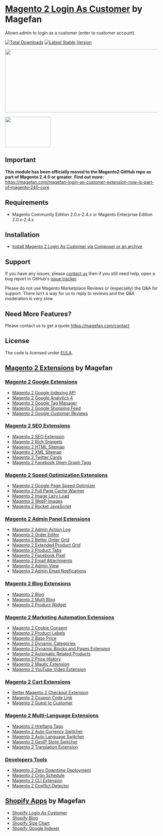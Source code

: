 # [Magento 2 Login As Customer](https://magefan.com/login-as-customer-magento-2-extension) by Magefan

Allows admin to login as a customer (enter to customer account).

[![Total Downloads](https://poser.pugx.org/magefan/module-login-as-customer/downloads)](https://packagist.org/packages/magefan/module-login-as-customer)
[![Latest Stable Version](https://poser.pugx.org/magefan/module-login-as-customer/v/stable)](https://packagist.org/packages/magefan/module-login-as-customer)

<a href="https://savelife.in.ua/en/donate-en/#donate-army-card-monthly"><img width="830" height="208" src="https://cm.magefan.com/blog/support-ukraine.png"></a>

<img width="150" height="100" src="https://magefan.com/media/wysiwyg/made_in_ukraine.jpg">


## Important

**This module has been officially moved to the Magento2 GitHub repo as part of Magento 2.4.0 or greater.**
**Find out more:** https://magefan.com/magefan-login-as-customer-extension-now-is-part-of-magento-240-core


## Requirements
  * Magento Community Edition 2.0.x-2.4.x or Magento Enterprise Edition 2.0.x-2.4.x
## Installation
* [Install Magento 2 Login As Customer via Composer or an archive](https://magefan.com/blog/magento2-login-as-customer-extension-installation)

## Support
If you have any issues, please [contact us](mailto:support@magefan.com)
then if you still need help, open a bug report in GitHub's
[issue tracker](https://github.com/magefan/module-login-as-customer/issues).

Please do not use Magento Marketplace Reviews or (especially) the Q&A for support.
There isn't a way for us to reply to reviews and the Q&A moderation is very slow.

## Need More Features?
Please contact us to get a quote
https://magefan.com/contact

## License
The code is licensed under [EULA](https://magefan.com/end-user-license-agreement).

## [Magento 2 Extensions](https://magefan.com/magento-2-extensions) by Magefan

### [Magento 2 Google Extensions](https://magefan.com/magento-2-extensions/google-extensions)

  * [Magento 2 Google Indexing API](https://magefan.com/magento-2-google-indexing-api)
  * [Magento 2 Google Analytics 4](https://magefan.com/magento-2-google-analytics-4)
  * [Magento 2 Google Tag Manager](https://magefan.com/magento-2-google-tag-manager)
  * [Magento 2 Google Shopping Feed](https://magefan.com/magento-2-google-shopping-feed-extension)
  * [Magento 2 Google Customer Reviews](https://magefan.com/magento-2-google-customer-reviews)

### [Magento 2 SEO Extensions](https://magefan.com/magento-2-extensions/magento-2-seo-extensions)

  * [Magento 2 SEO Extension](https://magefan.com/magento-2-seo-extension)
  * [Magento 2 Rich Snippets](https://magefan.com/magento-2-rich-snippets)
  * [Magento 2 HTML Sitemap](https://magefan.com/magento-2-html-sitemap-extension)
  * [Magento 2 XML Sitemap](https://magefan.com/magento-2-xml-sitemap-extension)
  * [Magento 2 Twitter Cards](https://magefan.com/magento-2-twitter-cards-extension)
  * [Magento 2 Facebook Open Graph Tags](https://magefan.com/magento-2-open-graph-extension-og-tags)

### [Magento 2 Speed Optimization Extensions](https://magefan.com/magento-2-extensions/speed-optimization)

  * [Magento 2 Google Page Speed Optimizer](https://magefan.com/magento-2-google-page-speed-optimizer)
  * [Magento 2 Full Page Cache Warmer](https://magefan.com/magento-2-full-page-cache-warmer)
  * [Magento 2 Image Lazy Load](https://magefan.com/magento-2-image-lazy-load-extension)
  * [Magento 2 WebP Images](https://magefan.com/magento-2-webp-optimized-images)
  * [Magento 2 Rocket JavaScript](https://magefan.com/rocket-javascript-deferred-javascript)

  ### [Magento 2 Admin Panel Extensions](https://magefan.com/magento-2-extensions/admin-extensions)

  * [Magento 2 Admin Action Log](https://magefan.com/magento-2-admin-action-log)
  * [Magento 2 Order Editor](https://magefan.com/magento-2-edit-order-extension)
  * [Magento 2 Better Order Grid](https://magefan.com/magento-2-better-order-grid-extension)
  * [Magento 2 Extended Product Grid](https://magefan.com/magento-2-product-grid-inline-editor)
  * [Magento 2 Product Tabs](https://magefan.com/magento-2/extensions/product-tabs)
  * [Magento 2 Facebook Pixel](https://magefan.com/magento-2-facebook-pixel-extension)
  * [Magento 2 Email Attachments](https://magefan.com/magento-2-email-attachments)
  * [Magento 2 Admin View](https://magefan.com/magento-2-admin-view-extension)
  * [Magento 2 Admin Email Notifications](https://magefan.com/magento-2-admin-email-notifications)

### [Magento 2 Blog Extensions](https://magefan.com/magento-2-extensions/blog-extensions)

  * [Magento 2 Blog](https://magefan.com/magento2-blog-extension)
  * [Magento 2 Multi Blog](https://magefan.com/magento-2-multi-blog-extension)
  * [Magento 2 Product Widget](https://magefan.com/magento-2-product-widget)

### [Magento 2 Marketing Automation Extensions](https://magefan.com/magento-2-extensions/magento-marketing-automation)

  * [Magento 2 Cookie Consent](https://magefan.com/magento-2-cookie-consent)
  * [Magento 2 Product Labels](https://magefan.com/magento-2-product-labels)
  * [Magento 2 Base Price](https://magefan.com/magento-2-base-price)
  * [Magento 2 Dynamic Categories](https://magefan.com/magento-2-dynamic-categories)
  * [Magento 2 Dynamic Blocks and Pages Extension](https://magefan.com/magento-2-cms-display-rules-extension)
  * [Magento 2 Automatic Related Products](https://magefan.com/magento-2-automatic-related-products)
  * [Magento 2 Price History](https://magefan.com/magento-2-price-history)
  * [Magento 2 Mautic Extension](https://magefan.com/magento-2-mautic-extension)
  * [Magento 2 YouTube Video Extension](https://magefan.com/magento2-youtube-extension)    
 
### [Magento 2 Cart Extensions](https://magefan.com/magento-2-extensions/cart-extensions)

  * [Better Magento 2 Checkout Extension](https://magefan.com/better-magento-2-checkout-extension)
  * [Magento 2 Coupon Code Link](https://magefan.com/magento-2-coupon-code-link)
  * [Magento 2 Guest to Customer](https://magefan.com/magento2-convert-guest-to-customer)

### [Magento 2 Multi-Language Extensions](https://magefan.com/magento-2-extensions/multi-language-extensions)

  * [Magento 2 Hreflang Tags](https://magefan.com/magento2-alternate-hreflang-extension)
  * [Magento 2 Auto Currency Switcher](https://magefan.com/magento-2-currency-switcher-auto-currency-by-country)
  * [Magento 2 Auto Language Switcher](https://magefan.com/magento-2-auto-language-switcher)
  * [Magento 2 GeoIP Store Switcher](https://magefan.com/magento-2-geoip-switcher-extension)
  * [Magento 2 Translation Extension](https://magefan.com/magento-2-translation-extension)

### [Developers Tools](https://magefan.com/magento-2-extensions/developer-tools)

  * [Magento 2 Zero Downtime Deployment](https://magefan.com/blog/magento-2-zero-downtime-deployment)
  * [Magento 2 Cron Schedule](https://magefan.com/magento-2-cron-schedule)
  * [Magento 2 CLI Extension](https://magefan.com/magento2-cli-extension)
  * [Magento 2 Conflict Detector](https://magefan.com/magento2-conflict-detector)
     
  ## [Shopify Apps](https://magefan.com/shopify/apps) by Magefan

  * [Shopify Login As Customer](https://apps.shopify.com/login-as-customer)
  * [Shopify Blog](https://apps.shopify.com/magefan-blog)
  * [Shopify Size Chart](https://magefan.com/shopify/apps/size-chart)
  * [Shopify Google Indexer](https://magefan.com/shopify/apps/google-indexing)
